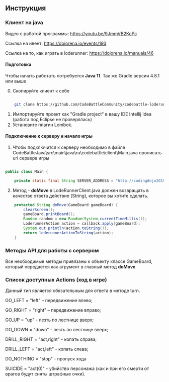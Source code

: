 ﻿## Инструкция

### Клиент на java

Видео с работой программы: https://youtu.be/9JmmVB2KoPc

Ссылка на ивент: https://dojorena.io/events/193

Ссылка на то, как играть в loderunner: https://dojorena.io/manuals/46

#### Подготовка 
Чтобы начать работать потребуется **Java 11**. 
Так же Gradle версии 4.8.1 или выше

0. Скопируйте клиент к себе

```bash

    git clone https://github.com/CodeBattleCommunity/codebattle-loderunner-clients.git

```

1. Импортируйте проект как "Gradle project" в вашу IDE Intellij Idea (работа под Eclipse не проверялась)
2. Установите плагин Lombok.

#### Подключение к серверу и начало игры

1. Чтобы подключится к серверу необходимо в файле CodeBattleJava\src\main\java\ru\codebattle\client\Main.java прописать uri сервера игры

```java

public class Main {

    private static final String SERVER_ADDRESS = "http://codingdojo2019.westeurope.cloudapp.azure.com/codenjoy-contest/board/player/kjfserksnckshus?code=3948792673423&gameName=loderunner";


```

2. Метод - **doMove** в LodeRunnerClient.java должен возвращать в качестве ответа действие (String), которое вы хотите сделать.

```java
    protected String doMove(GameBoard gameBoard) {
        clearScreen();
        gameBoard.printBoard();
        Random random = new Random(System.currentTimeMillis());
        LoderunnerAction action = callback.apply(gameBoard);
        System.out.println(action.toString());
        return loderunnerActionToString(action);
    }

```


### Методы API для работы с сервером

Все необходимые методы привязаны к объекту классе GameBoard, который передается как агрумент в главный метод **doMove**


### Список доступных Actions (ход в игре)
Данный тип является обязательным для ответа в методе turn.


GO_LEFT = "left" – передвижение влево;

GO_RIGHT = "right" – передвижение вправо;

GO_UP = "up" - лезть по лестнице вверх;

GO_DOWN = "down" - лезть по лестнице вверх;

DRILL_RIGHT = "act,right" - копать справа;

DRILL_LEFT = "act,left" - копать слева;

DO_NOTHING = "stop" - пропуск хода

SUICIDE = "act(0)" - убийство персонажа (как и при его смерти от врагов будут сняты штрафные очки).
